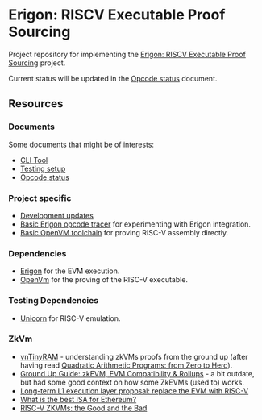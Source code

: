 # Erigon: RISCV Executable Proof Sourcing

Project repository for implementing the [Erigon: RISCV Executable Proof Sourcing](https://github.com/2xic/cohort-six/blob/add-project-proposal/projects/erigon_riscv_proof_sourcing.md) project.

Current status will be updated in the [Opcode status](./docs/opcode_status.md) document.

## Resources

### Documents
Some documents that might be of interests:
- [CLI Tool](./docs/cli.md)
- [Testing setup](./docs/testing_setup.md)
- [Opcode status](./docs/opcode_status.md)

### Project specific
- [Development updates](https://github.com/eth-protocol-fellows/cohort-six/blob/master/development-updates.md) 
- [Basic Erigon opcode tracer](https://gist.github.com/2xic/1bcccc8cf74419ae0c837fce03285625) for experimenting with Erigon integration.
- [Basic OpenVM toolchain](https://gist.github.com/2xic/82ff5065eff396f063c60bb4a281034b) for proving RISC-V assembly directly.

### Dependencies
- [Erigon](https://github.com/erigontech/erigon) for the EVM execution.
- [OpenVm](https://blog.openvm.dev/) for the proving of the RISC-V executable.

### Testing Dependencies
- [Unicorn](https://www.unicorn-engine.org/) for RISC-V emulation.

### ZkVm
- [vnTinyRAM](https://blog.plan99.net/vntinyram-7b9d5b299097) - understanding zkVMs proofs from the ground up (after having read [Quadratic Arithmetic Programs: from Zero to Hero](https://medium.com/@VitalikButerin/quadratic-arithmetic-programs-from-zero-to-hero-f6d558cea649#.ghchc7urv)).
- [Ground Up Guide: zkEVM, EVM Compatibility & Rollups](https://www.immutable.com/blog/ground-up-guide-zkevm-evm-compatibility-rollups) - a bit outdate, but had some good context on how some ZkEVMs (used to) works. 
- [Long-term L1 execution layer proposal: replace the EVM with RISC-V ](https://ethereum-magicians.org/t/long-term-l1-execution-layer-proposal-replace-the-evm-with-risc-v/23617)
- [What is the best ISA for Ethereum?](https://hackmd.io/@leoalt/best-isa-ethereum)
- [RISC-V ZKVMs: the Good and the Bad](https://argument.xyz/blog/riscv-good-bad/)
